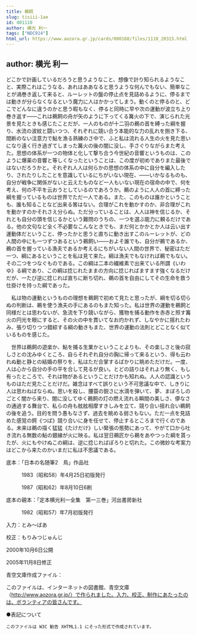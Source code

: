 ```yaml
---
title: 鵜飼
slug: tisiii-1ae
id: 001110
author: 横光 利一
tags: ["NDC914"]
html_url: https://www.aozora.gr.jp/cards/000168/files/1110_20315.html
---
```


## author: 横光 利一

どこかで計画しているだろうと思うようなこと、想像で計り知られるようなこと、実際これはこうなる、あれはああなると思うような何んでもない、簡単なことが渦巻き返して来ると、ルーレットの盤の停止点を見詰めるように、停るまでは動きが分らなくなるという魔力に人はかかってしまう。動くのと停るのと、どこでどんなに違うのかと思う暇もなく、停ると同時に早や次の運動が波立ち上り巻き返す――これは鵜飼の舟が矢のように下ってくる篝火の下で、演じられた光景を見たときも感じたことだが、一人のものが十二羽の鵜の首を縛った綱を握り、水流の波紋と闘いつつ、それぞれに競い合う本能的な力の乱れを捌き下る、間断のない注意力で鮎を漁る熟練のさ中で、ふと私は流れる人生の火を見た思いになり遠く行き過ぎてしまった篝火の後の闇に没し、手さぐりながらまた考えた。思想の体系が一つの物体と化して撃ち合う今世紀の音響というものは、このように爆薬の音響と等しくなったということは、この度が初めでありまた最後ではないだろうかと。それぞれ人人は何らかの思想の体系の中に自分を編入したり、されたりしたことを意識しているにちがいない現在、――いかなるものも、自分が戦争に関係がないと云えたものなど一人もいない現在の宿命の中で、何を考え、何の不平を云おうとしているのであろうか。鵜のように人人の首に締った綱を握っているものは世界でただ一人である。また、このものは誰かということも、誰も知ることなど出来る筈はない。合理がこれを動かすのか、非合理がこれを動かすのかそれさえ分らぬ。ただ分っていることは、人人は神を信じるか、それとも自分の頭を信じるかという難問のうちの、一つを選ぶ能力に頼るだけである。他の文句など全く不必要なこんなときでも、まだ何とかかとか人は云い出す運動体だということ、停ったかと思うと直ちに動き出すこのルーレットが、どの人間の中にも一つずつあるという鵜飼い――およそ誰でも、自分が鵜であるか、鵜の首を握っている漁夫であるか考えるにちがいない人間の世界で、秘密はただ一つ、綱にあるということを私は見て来た。綱は漁夫でもなければ鵜でもない。その二つをつなぐものである。この綱は二本の繊維素で出来ている所謂《いわゆ》る綱であり、この綱は捻じれたままの方向に捻じればますます強くなるだけだが、一たび逆に捻じれば直ちに断ち切れ、鵜の首を自由にしてその生命を救う仕掛けを持った綱であった。

　私は物の運動というものの理想を鵜飼で初めて見たと思ったが、綱を切る切らぬの判断は、鵜を使う漁夫の手にあるのもまた知った。私は世界の運動を鵜飼と同様だとは思わないが、急流を下り競いながら、獲物を捕る動作を赤赤と照す篝火の円光を眼にすると、その火の中を貫いてなお灼かれず、しなやかに揺れたわみ、張り切りつつ錯綜する綱の動きもまた、世界の運動の法則とどことなく似ているものを感じた。

　世界は鵜飼の遊楽か、鮎を捕る生業かということよりも、その楽しさと後の寂しさとの沈みゆくところ、自らそれぞれ自分の胸に帰って来るという、得も云われぬ動と静との結婚の祭りを、私はただ合掌するばかりに眺めただけだ。一度、人は心から自分の手の平を合して見るが良い。とどの詰りはそれより無く、もし有ったところで、それは物があるということだけかも知れぬ。人人の認識というものはただ見たことだけだ。雑念はすべて誤りという不可思議な中で、しきりに人は思わねばならぬ。思いを殺し、腰蓑の鋭さに水滴を弾いて、夢、まぼろしのごとく闇から来り、闇に没してゆく鵜飼の灯の燃え流れる瞬間の美しさ、儚なさの通過する舞台で、私らの舟も舷舷相摩すきしみを立て、競り合い揺れ合い鵜飼の後を追う。目的を問う愚もなさず、過去を眺める弱さもない。ただ一点を見詰めた感覚の鍔《つば》競り合いに身を任せて、停止するところまで行くのである。未来は鵜の描く猛猛《たけだけ》しい緊張の態勢にあって、やがて口から吐き流れる無数の鮎の銀線が火に映る。私は翌日鵜匠から鵜をあやつった綱を貰ったが、火にもやけぬこの綱は、逆に捻じればぽろりと切れた。この微妙な考案力はどこから来たのかいまだに私は不思議である。













底本：「日本の名随筆2　鳥」作品社


　　　1983（昭和58）年4月25日初版発行

　　　1987（昭和62）年8月10日6刷

底本の親本：「定本横光利一全集　第一三巻」河出書房新社

　　　1982（昭和57）年7月初版発行

入力：とみ～ばあ

校正：もりみつじゅんじ

2000年10月6日公開

2005年11月8日修正

青空文庫作成ファイル：

このファイルは、インターネットの図書館、青空文庫（http://www.aozora.gr.jp/）で作られました。入力、校正、制作にあたったのは、ボランティアの皆さんです。









●表記について


	このファイルは W3C 勧告 XHTML1.1 にそった形式で作成されています。